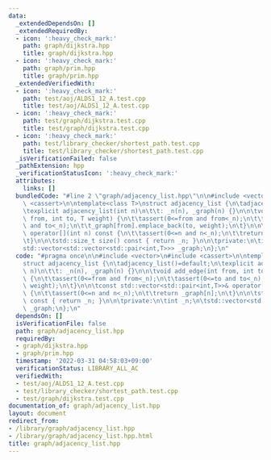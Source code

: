```yaml
---
data:
  _extendedDependsOn: []
  _extendedRequiredBy:
  - icon: ':heavy_check_mark:'
    path: graph/dijkstra.hpp
    title: graph/dijkstra.hpp
  - icon: ':heavy_check_mark:'
    path: graph/prim.hpp
    title: graph/prim.hpp
  _extendedVerifiedWith:
  - icon: ':heavy_check_mark:'
    path: test/aoj/ALDS1_12_A.test.cpp
    title: test/aoj/ALDS1_12_A.test.cpp
  - icon: ':heavy_check_mark:'
    path: test/graph/dijkstra.test.cpp
    title: test/graph/dijkstra.test.cpp
  - icon: ':heavy_check_mark:'
    path: test/library_checker/shortest_path.test.cpp
    title: test/library_checker/shortest_path.test.cpp
  _isVerificationFailed: false
  _pathExtension: hpp
  _verificationStatusIcon: ':heavy_check_mark:'
  attributes:
    links: []
  bundledCode: "#line 2 \"graph/adjacency_list.hpp\"\n\n#include <vector>\n#include\
    \ <cassert>\n\ntemplate<class T>\nstruct adjacency_list {\n\tadjacency_list()=default;\n\
    \texplicit adjacency_list(int n)\n\t\t: _n(n), _graph(n) {}\n\n\tvoid add_edge(int\
    \ from, int to, T weight) {\n\t\tassert(0<=from and from<_n);\n\t\tassert(0<=to\
    \ and to<_n);\n\t\t_graph[from].emplace_back(to, weight);\n\t}\n\n\tconst std::vector<std::pair<int,T>>&\
    \ operator[](int n) const {\n\t\tassert(0<=n and n<_n);\n\t\treturn _graph[n];\n\
    \t}\n\n\tstd::size_t size() const { return _n; }\n\n\tprivate:\n\tint _n;\n\t\
    std::vector<std::vector<std::pair<int,T>>> _graph;\n};\n"
  code: "#pragma once\n\n#include <vector>\n#include <cassert>\n\ntemplate<class T>\n\
    struct adjacency_list {\n\tadjacency_list()=default;\n\texplicit adjacency_list(int\
    \ n)\n\t\t: _n(n), _graph(n) {}\n\n\tvoid add_edge(int from, int to, T weight)\
    \ {\n\t\tassert(0<=from and from<_n);\n\t\tassert(0<=to and to<_n);\n\t\t_graph[from].emplace_back(to,\
    \ weight);\n\t}\n\n\tconst std::vector<std::pair<int,T>>& operator[](int n) const\
    \ {\n\t\tassert(0<=n and n<_n);\n\t\treturn _graph[n];\n\t}\n\n\tstd::size_t size()\
    \ const { return _n; }\n\n\tprivate:\n\tint _n;\n\tstd::vector<std::vector<std::pair<int,T>>>\
    \ _graph;\n};\n"
  dependsOn: []
  isVerificationFile: false
  path: graph/adjacency_list.hpp
  requiredBy:
  - graph/dijkstra.hpp
  - graph/prim.hpp
  timestamp: '2022-03-31 04:58:03+09:00'
  verificationStatus: LIBRARY_ALL_AC
  verifiedWith:
  - test/aoj/ALDS1_12_A.test.cpp
  - test/library_checker/shortest_path.test.cpp
  - test/graph/dijkstra.test.cpp
documentation_of: graph/adjacency_list.hpp
layout: document
redirect_from:
- /library/graph/adjacency_list.hpp
- /library/graph/adjacency_list.hpp.html
title: graph/adjacency_list.hpp
---
```

